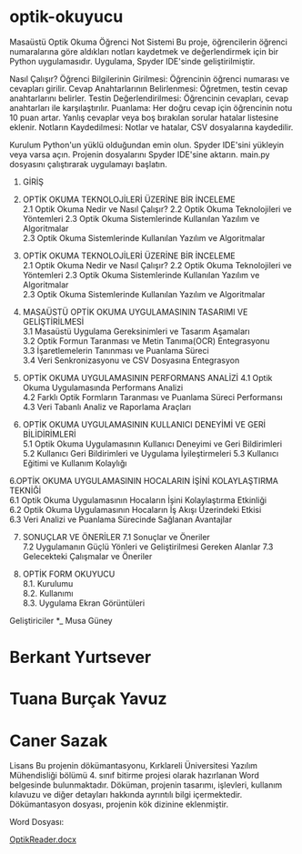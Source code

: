 # optik-okuyucu
Masaüstü Optik Okuma Öğrenci Not Sistemi
Bu proje, öğrencilerin öğrenci numaralarına göre aldıkları notları kaydetmek ve değerlendirmek için bir Python uygulamasıdır. Uygulama, Spyder IDE'sinde geliştirilmiştir.

Nasıl Çalışır?
Öğrenci Bilgilerinin Girilmesi: Öğrencinin öğrenci numarası ve cevapları girilir.
Cevap Anahtarlarının Belirlenmesi: Öğretmen, testin cevap anahtarlarını belirler.
Testin Değerlendirilmesi: Öğrencinin cevapları, cevap anahtarları ile karşılaştırılır.
Puanlama: Her doğru cevap için öğrencinin notu 10 puan artar. Yanlış cevaplar veya boş bırakılan sorular hatalar listesine eklenir.
Notların Kaydedilmesi: Notlar ve hatalar, CSV dosyalarına kaydedilir.

Kurulum
Python'un yüklü olduğundan emin olun.
Spyder IDE'sini yükleyin veya varsa açın.
Projenin dosyalarını Spyder IDE'sine aktarın.
main.py dosyasını çalıştırarak uygulamayı başlatın.


1. GİRİŞ	
2. OPTİK OKUMA TEKNOLOJİLERİ ÜZERİNE BİR İNCELEME	
2.1 Optik Okuma Nedir ve Nasıl Çalışır?	
2.2 Optik Okuma Teknolojileri ve Yöntemleri	
2.3 Optik Okuma Sistemlerinde Kullanılan Yazılım ve Algoritmalar	
2.3 Optik Okuma Sistemlerinde Kullanılan Yazılım ve Algoritmalar	

2. OPTİK OKUMA TEKNOLOJİLERİ ÜZERİNE BİR İNCELEME	
2.1 Optik Okuma Nedir ve Nasıl Çalışır?	
2.2 Optik Okuma Teknolojileri ve Yöntemleri	
2.3 Optik Okuma Sistemlerinde Kullanılan Yazılım ve Algoritmalar	
2.3 Optik Okuma Sistemlerinde Kullanılan Yazılım ve Algoritmalar	

3. MASAÜSTÜ OPTİK OKUMA UYGULAMASININ TASARIMI VE GELİŞTİRİLMESİ	
3.1 Masaüstü Uygulama Gereksinimleri ve Tasarım Aşamaları	
3.2 Optik Formun Taranması ve Metin Tanıma(OCR) Entegrasyonu	
3.3 İşaretlemelerin Tanınması ve Puanlama Süreci	
3.4 Veri Senkronizasyonu ve CSV Dosyasına Entegrasyon	

4. OPTİK OKUMA UYGULAMASININ PERFORMANS ANALİZİ	
4.1 Optik Okuma Uygulamasında Performans Analizi	
4.2 Farklı Optik Formların Taranması ve Puanlama Süreci Performansı	
4.3 Veri Tabanlı Analiz ve Raporlama Araçları	

5. OPTİK OKUMA UYGULAMASININ KULLANICI DENEYİMİ VE GERİ BİLİDİRİMLERİ	
5.1 Optik Okuma Uygulamasının Kullanıcı Deneyimi ve Geri Bildirimleri	
5.2 Kullanıcı Geri Bildirimleri ve Uygulama İyileştirmeleri	
5.3 Kullanıcı Eğitimi ve Kullanım Kolaylığı

6.OPTİK OKUMA UYGULAMASININ HOCALARIN İŞİNİ KOLAYLAŞTIRMA TEKNİĞİ	
6.1 Optik Okuma Uygulamasının Hocaların İşini Kolaylaştırma Etkinliği	
6.2 Optik Okuma Uygulamasının Hocaların İş Akışı Üzerindeki Etkisi	
6.3 Veri Analizi ve Puanlama Sürecinde Sağlanan Avantajlar	

7. SONUÇLAR VE ÖNERİLER	
7.1 Sonuçlar ve Öneriler	
7.2 Uygulamanın Güçlü Yönleri ve Geliştirilmesi Gereken Alanlar	
7.3 Gelecekteki Çalışmalar ve Öneriler	

8. OPTİK FORM OKUYUCU	
8.1. Kurulumu	
8.2. Kullanımı	
8.3. Uygulama Ekran Görüntüleri	
   
Geliştiriciler
*_ Musa Güney
# Berkant Yurtsever
# Tuana Burçak Yavuz
# Caner Sazak 

Lisans
Bu projenin dökümantasyonu, Kırklareli Üniversitesi Yazılım Mühendisliği bölümü 4. sınıf bitirme projesi olarak hazırlanan Word belgesinde bulunmaktadır. Döküman, projenin tasarımı, işlevleri, kullanım kılavuzu ve diğer detayları hakkında ayrıntılı bilgi içermektedir. Dökümantasyon dosyası, projenin kök dizinine eklenmiştir. 

Word Dosyası:

[OptikReader.docx](https://github.com/Eneston/Optik-Reader/files/15011439/OptikReader.docx)



